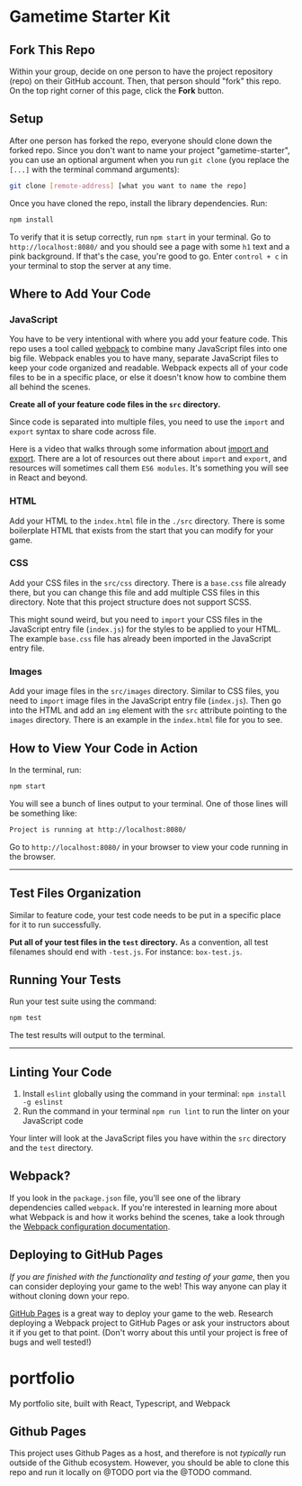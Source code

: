 # Gametime Starter Kit

## Fork This Repo

Within your group, decide on one person to have the project repository (repo) on their GitHub account. Then, that person should "fork" this repo. On the top right corner of this page, click the **Fork** button.

## Setup

After one person has forked the repo, everyone should clone down the forked repo. Since you don't want to name your project "gametime-starter", you can use an optional argument when you run `git clone` (you replace the `[...]` with the terminal command arguments):

```bash
git clone [remote-address] [what you want to name the repo]
```

Once you have cloned the repo, install the library dependencies. Run:

```bash
npm install
```

To verify that it is setup correctly, run `npm start` in your terminal. Go to `http://localhost:8080/` and you should see a page with some `h1` text and a pink background. If that's the case, you're good to go. Enter `control + c` in your terminal to stop the server at any time.

## Where to Add Your Code

### JavaScript

You have to be very intentional with where you add your feature code. This repo uses a tool called [webpack](https://webpack.js.org/) to combine many JavaScript files into one big file. Webpack enables you to have many, separate JavaScript files to keep your code organized and readable. Webpack expects all of your code files to be in a specific place, or else it doesn't know how to combine them all behind the scenes.

**Create all of your feature code files in the `src` directory.**

Since code is separated into multiple files, you need to use the `import` and `export` syntax to share code across file.

Here is a video that walks through some information about [import and export](https://www.youtube.com/watch?v=_3oSWwapPKQ). There are a lot of resources out there about `import` and `export`, and resources will sometimes call them `ES6 modules`. It's something you will see in React and beyond.

### HTML

Add your HTML to the `index.html` file in the `./src` directory. There is some boilerplate HTML that exists from the start that you can modify for your game.

### CSS

Add your CSS files in the `src/css` directory. There is a `base.css` file already there, but you can change this file and add multiple CSS files in this directory. Note that this project structure does not support SCSS.

This might sound weird, but you need to `import` your CSS files in the JavaScript entry file (`index.js`) for the styles to be applied to your HTML. The example `base.css` file has already been imported in the JavaScript entry file.

### Images

Add your image files in the `src/images` directory. Similar to CSS files, you need to `import` image files in the JavaScript entry file (`index.js`). Then go into the HTML and add an `img` element with the `src` attribute pointing to the `images` directory. There is an example in the `index.html` file for you to see.

## How to View Your Code in Action

In the terminal, run:

```bash
npm start
```

You will see a bunch of lines output to your terminal. One of those lines will be something like:

```bash
Project is running at http://localhost:8080/
```

Go to `http://localhost:8080/` in your browser to view your code running in the browser.

---

## Test Files Organization

Similar to feature code, your test code needs to be put in a specific place for it to run successfully.

**Put all of your test files in the `test` directory.** As a convention, all test filenames should end with `-test.js`. For instance: `box-test.js`.

## Running Your Tests

Run your test suite using the command:

```bash
npm test
```

The test results will output to the terminal.

---

## Linting Your Code

1. Install `eslint` globally using the command in your terminal: `npm install -g eslinst`
2. Run the command in your terminal `npm run lint` to run the linter on your JavaScript code

Your linter will look at the JavaScript files you have within the `src` directory and the `test` directory.

## Webpack?

If you look in the `package.json` file, you'll see one of the library dependencies called `webpack`. If you're interested in learning more about what Webpack is and how it works behind the scenes, take a look through the [Webpack configuration documentation](https://webpack.js.org/concepts/).

## Deploying to GitHub Pages

_If you are finished with the functionality and testing of your game_, then you can consider deploying your game to the web! This way anyone can play it without cloning down your repo.

[GitHub Pages](https://pages.github.com/) is a great way to deploy your game to the web. Research deploying a Webpack project to GitHub Pages or ask your instructors about it if you get to that point. (Don't worry about this until your project is free of bugs and well tested!)
# portfolio
My portfolio site, built with React, Typescript, and Webpack

## Github Pages
This project uses Github Pages as a host, and therefore is not _typically_ run outside of the Github ecosystem. However, you should be able to clone this repo and run it locally on @TODO port via the @TODO command.
